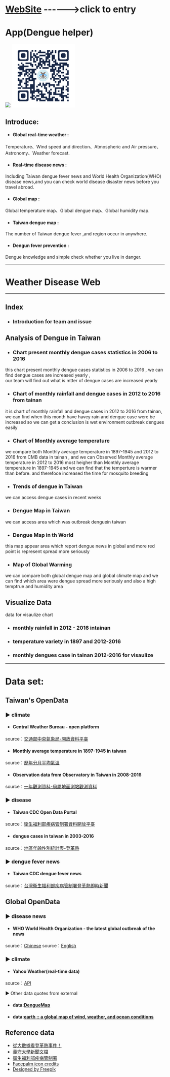 
# <a href="http://4xtw.tk/index.html">WebSite</a>  ------>click to entry
# App(Dengue helper)
<img src="App/Screenshot/demo.gif" width="300">
<img src="App/Screenshot/QRCode.png" width="200">

## Introduce:</br>
* ####  Global real-time weather : 
Temperature、Wind speed and direction、Atmospheric and Air pressure、Astronomy、Weather forecast.</br>
* ####  Real-time disease news : 
Including Taiwan dengue fever news and World Health Organization(WHO) disease news,and you can check world disease disaster news before you travel abroad.</br>
* ####  Global map : 
Global temperature map、Global dengue map、Global humidity map.</br>
* ####  Taiwan dengue map : 
The number of Taiwan dengue fever ,and region occur in anywhere.</br>
* #### Dengun fever prevention : 
Dengue knowledge and simple check whether you live in danger.

---- 

# Weather Disease Web

-----
## Index

* ### Introduction for team and issue

## Analysis of Dengue in Taiwan

* ### Chart present monthly dengue cases statistics in 2006 to 2016 
this chart present monthly dengue cases statistics in 2006 to 2016 , we can find dengue cases are increased yearly ,  
our team will find out what is mtter of dengue cases are increased yearly

* ###  Chart of monthly rainfall and dengue cases in 2012 to 2016 from tainan
it is chart of monthly rainfall and dengue cases in 2012 to 2016 from tainan, 
we can find when this month have havey rain and dengue case were be increased 
so we can get a conclusion is wet environment outbreak dengues easily

* ###  Chart of  Monthly average temperature 
we compare both Monthly average temperature in 1897-1945 and 2012 to 2016 from CMB data in tainan ,
and we can Observed  Monthly average temperature in 2012 to 2016 most heigher than Monthly average temperature in 1897-1945 and we can find that the temperture is warmer than before.
and therefoce increased the time for mosquito breeding

* ### Trends of dengue in Taiwan
we can access dengue cases  in recent weeks

* ### Dengue Map in Taiwan
we can access area which was outbreak denguein taiwan

* ### Dengue Map in th World
thia map appear area which report dengue news in global and more red point is 
represent  spread  more seriously

* ### Map of Global Warming
we can compare both global dengue map and global climate map 
and we can find which area were dengue spread more seriously 
and also a high temptrue and humidity area

## Visualize Data
data for visaulize chart

* ### monthly rainfall in 2012 - 2016 intainan
* ### temperature variety in 1897 and 2012-2016
* ### monthly dengues case in tainan 2012-2016  for visaulize

----

# Data set:
## Taiwan's OpenData
### ▶ climate</br>
* #### Central Weather Bureau - open platform
source：[交通部中央氣象局-開放資料平臺](http://opendata.cwb.gov.tw/index;jsessionid=3BB0B0B9FF230AE3F25A515C218C140A)
* #### Monthly average temperature in 1897-1945 in taiwan
source：[歷年分月平均氣溫](http://twstudy.iis.sinica.edu.tw/twstatistic50/Climate.htm)
* #### Observation data from Observatory in Taiwan in 2008-2016
source：[一年觀測資料-局屬地面測站觀測資料](http://opendata.cwb.gov.tw/catalog?group=c&dataid=B0024-002)
### ▶ disease</br>
* #### Taiwan CDC Open Data Portal
source：[衛生福利部疾病管制署資料開放平臺](https://data.cdc.gov.tw/dataset/aagstable-dengue)
* #### dengue cases in taiwan in 2003-2016
source：[地區年齡性別統計表-登革熱](http://data.gov.tw/node/6879)
### ▶ dengue fever news</br>
* #### Taiwan CDC dengue fever news
source：[台灣衛生福利部疾病管制署登革熱即時新聞](http://www.cdc.gov.tw/professional/list.aspx?did=641&treeid=6FD88FC9BF76E125&nowtreeid=283F5B5821AF305B)

## Global OpenData
### ▶ disease news</br>
* #### WHO World Health Organization - the latest global outbreak of the news
source：[Chinese](http://www.who.int/feeds/entity/csr/don/en/rss.xml)
source：[English](http://www.who.int/feeds/entity/csr/don/zh/rss.xml)
### ▶ climate</br>
* #### Yahoo Weather(real-time data)
source：[API](https://developer.yahoo.com/weather/)


▶ Other data quotes from external</br>
* #### data:[DengueMap](http://www.healthmap.org/dengue/en/)
* #### data:[earth :: a global map of wind, weather, and ocean conditions](https://earth.nullschool.net/zh-cn/#current/wind/surface/level/overlay=temp/grid=on/winkel3=49.54,-3.99,298)


## Reference data
* [從大數據看登革熱事件！](http://group.dailyview.tw/2015/10/21/%E5%BE%9E%E5%A4%A7%E6%95%B8%E6%93%9A%E7%9C%8B%E7%99%BB%E9%9D%A9%E7%86%B1%E4%BA%8B%E4%BB%B6/)
* [義守大學新聞文檔](http://www.isu.edu.tw/upload/04/7/news/postfile_46241.pdf)
* [衛生福利部疾病管制署](http://www.cdc.gov.tw/diseaseinfo.aspx?treeid=8d54c504e820735b&nowtreeid=dec84a2f0c6fac5b&tid=77BFF3D4F9CB7982)
* [Facepalm icon credits](https://icons8.com/icon/12128/Facepalm)
* [Designed by Freepik](http://www.freepik.com/free-vector/happy-kids-illustration_828943.htm)
